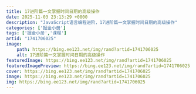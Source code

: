 ```yaml
---
title: 17进阶篇一文掌握时间日期的高级操作
date: 2025-11-03 23:13:29 +0800
description: "JavaScript语言编程进阶，17进阶篇一文掌握时间日期的高级操作"
categories: ['掘金小册']
tags: ['掘金小册','课程']
artid: "1741706025"
image:
    path: https://bing.ee123.net/img/rand?artid=1741706025
    alt: 17进阶篇一文掌握时间日期的高级操作
featuredImage: https://bing.ee123.net/img/rand?artid=1741706025
featuredImagePreview: https://bing.ee123.net/img/rand?artid=1741706025
cover: https://bing.ee123.net/img/rand?artid=1741706025
image: https://bing.ee123.net/img/rand?artid=1741706025
img: https://bing.ee123.net/img/rand?artid=1741706025
---
```


